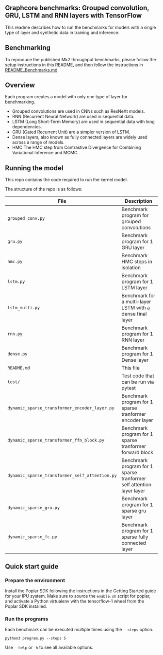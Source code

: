 ## Graphcore benchmarks: Grouped convolution, GRU, LSTM and RNN layers with TensorFlow

This readme describes how to run the benchmarks for models with a single type of layer and synthetic data in training and inference.

## Benchmarking

To reproduce the published Mk2 throughput benchmarks, please follow the setup instructions in this README, and then follow the instructions in [README_Benchmarks.md](README_Benchmarks.md) 

## Overview

Each program creates a model with only one type of layer for benchmarking.
* Grouped convolutions are used in CNNs such as ResNeXt models.
* RNN (Recurrent Neural Network) are used in sequential data.
* LSTM (Long Short-Term Memory) are used in sequential data with long dependencies.
* GRU (Gated Recurrent Unit) are a simpler version of LSTM.
* Dense layers, also known as fully connected layers are widely used across a range of models.
* HMC The HMC step from Contrastive Divergence for Combining Variational Inference and MCMC.

## Running the model

This repo contains the code required to run the kernel model.

The structure of the repo is as follows:

| File                                            | Description			                                                       |
| ----------------------------------------------- | ---------------------------------------------------------              |
| `grouped_conv.py`                               | Benchmark program for grouped convolutions                             |
| `gru.py`                                        | Benchmark program for 1 GRU layer                                      |
| `hmc.py`                                        | Benchmark HMC steps in isolation                                       |
| `lstm.py`                                       | Benchmark program for 1 LSTM layer                                     |
| `lstm_multi.py`                                 | Benchmark for a multi-layer LSTM with a dense final layer              |
| `rnn.py`                                        | Benchmark program for 1 RNN layer                                      |
| `dense.py`                                      | Benchmark program for 1 Dense layer                                    |
| `README.md`                                     | This file                                                              |
| `test/`                                         | Test code that can be run via pytest                                   |
| `dynamic_sparse_transformer_encoder_layer.py`   | Benchmark program for 1 sparse tranformer encoder layer                |
| `dynamic_sparse_transformer_ffn_block.py`       | Benchmark program for 1 sparse tranformer forward block                |
| `dynamic_sparse_transformer_self_attention.py`  | Benchmark program for 1 sparse tranformer self attention layer layer   |
| `dynamic_sparse_gru.py`                         | Benchmark program for 1 sparse gru layer                               |
| `dynamic_sparse_fc.py`                          | Benchmark program for 1 sparse fully connected layer                   |



## Quick start guide

### Prepare the environment

  Install the Poplar SDK following the instructions in the Getting Started guide for your IPU system.
  Make sure to source the `enable.sh` script for poplar, and activate a Python
  virtualenv with the tensorflow-1 wheel from the Poplar SDK installed.

### Run the programs

Each benchmark can be executed multiple times using the `--steps`
option.

```
python3 program.py --steps 5
```

Use `--help` or `-h` to see all available options.

